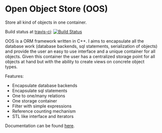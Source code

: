 Open Object Store (OOS)
=======================

Store all kind of objects in one container.

Build status at [travis-ci](https://travis-ci.org):  [![Build Status](https://travis-ci.org/zussel/oos.png?branch=develop)](https://travis-ci.org/zussel/oos)

OOS is a ORM framework written in C++. I aims to encapsulate all the database work (database backends, sql statements, serialization of objects) and provide the user an easy to use interface and a unique container for all objects. Given this container the user has a centralized storage point for all objects at hand but with the ability to create views on concrete object types.

Features:

 * Encapsulate database backends
 * Encapsulate sql statements
 * One to one/many relations
 * One storage container
 * Filter with simple expressions
 * Reference counting mechanism
 * STL like interface and iterators

Documentation can be found [here](http://zussel.github.com/oos).

